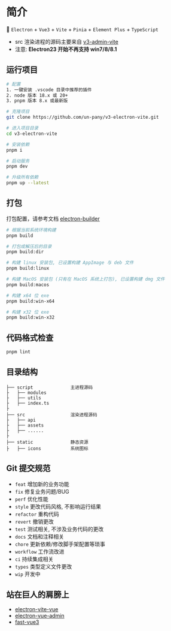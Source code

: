 # 简介

🥳 `Electron` + `Vue3` + `Vite` + `Pinia` + `Element Plus` + `TypeScript`

- src 渲染进程的源码主要来自 [v3-admin-vite](https://github.com/un-pany/v3-admin-vite)
- 注意: **Electron23 开始不再支持 win7/8/8.1**

## 运行项目

```bash
# 配置
1. 一键安装 .vscode 目录中推荐的插件
2. node 版本 18.x 或 20+
3. pnpm 版本 8.x 或最新版

# 克隆项目
git clone https://github.com/un-pany/v3-electron-vite.git

# 进入项目目录
cd v3-electron-vite

# 安装依赖
pnpm i

# 启动服务
pnpm dev

# 升级所有依赖
pnpm up --latest
```

## 打包

打包配置，请参考文档 [electron-builder](https://www.electron.build/)

```bash
# 根据当前系统环境构建
pnpm build

# 打包成解压后的目录
pnpm build:dir

# 构建 linux 安装包, 已设置构建 AppImage 与 deb 文件
pnpm build:linux

# 构建 MacOS 安装包 (只有在 MacOS 系统上打包), 已设置构建 dmg 文件
pnpm build:macos

# 构建 x64 位 exe
pnpm build:win-x64

# 构建 x32 位 exe
pnpm build:win-x32
```

## 代码格式检查

```bash
pnpm lint
```

## 目录结构

```tree
├── script              主进程源码
├   ├── modules
├   ├── utils
├   ├── index.ts
├
├── src                 渲染进程源码
├   ├── api
├   ├── assets
├   ├── ......
├
├── static              静态资源
├   ├── icons           系统图标
```

## Git 提交规范

- `feat` 增加新的业务功能
- `fix` 修复业务问题/BUG
- `perf` 优化性能
- `style` 更改代码风格, 不影响运行结果
- `refactor` 重构代码
- `revert` 撤销更改
- `test` 测试相关, 不涉及业务代码的更改
- `docs` 文档和注释相关
- `chore` 更新依赖/修改脚手架配置等琐事
- `workflow` 工作流改进
- `ci` 持续集成相关
- `types` 类型定义文件更改
- `wip` 开发中

## 站在巨人的肩膀上

- [electron-vite-vue](https://github.com/electron-vite/electron-vite-vue)
- [electron-vue-admin](https://github.com/PanJiaChen/electron-vue-admin)
- [fast-vue3](https://github.com/study-vue3/fast-vue3)
